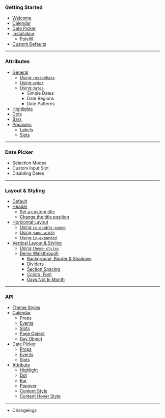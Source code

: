 ### Getting Started

* [Welcome](readme.md#welcome-to-v-calendar)
* [Calendar](readme.md#calendar)
* [Date Picker](readme.md#date-picker)
* [Installation](readme.md#installation)
  * [Polyfill](readme.md#polyfill)
* [Custom Defaults](readme.md#custom-defaults)

---

### Attributes
  * [General](attributes.md#attributes)
    * [Using `customData`](attributes.md#using-customdata)
    * [Using `order`](attributes.md#using-order)
    * [Using `dates`](attributes.md#using-dates)
      * Simple Dates
      * Date Regions
      * Date Patterns
  * [Highlights](highlights.md)
  * [Dots](dots.md)
  * [Bars](bars.md)
  * [Popovers](popovers.md)
    * [Labels](popovers.md#labels)
    * [Slots](popovers.md#slots)

---

### Date Picker
* Selection Modes
* Custom Input Slot
* Disabling Dates

---

### Layout & Styling
  * [Default](layout.md#default)
  * [Header](layout.md#header)
    * [Set a custom title](layout.md#setting-a-custom-title)
    * [Change the title position](layout.md#changing-the-title-position)
  * [Horizontal Layout](layout.md#horizontal-layout)
    * [Using `is-double-paned`](layout.md#using-is-double-paned)
    * [Using `pane-width`](layout.md#using-pane-width)
    * [Using `is-expanded`](layout.md#using-is-expanded)
  * [Vertical Layout & Styling](layout.md#vertical-layout--styling)
    * [Using `theme-styles`](layout.md#using-theme-styles)
    * [Demo Walkthrough](layout.md#demo-walkthrough)
      * [Background, Border & Shadows](layout.md#background-border--shadows)
      * [Dividers](layout.md#dividers)
      * [Section Spacing](layout.md#section-spacing)
      * [Colors, Font](layout.md#colors-font)
      * [Days Not In Month](layout.md#days-not-in-month)

<!-- ### Navigation
  * Header
  * Min & Max Pages
  * Transitions -->

---

### API
  * [Theme Styles](api.md#theme-styles)
  * [Calendar](api.md#calendar)
    * [Props](api.md#calendar-props)
    * [Events](api.md#calendar-events)
    * [Slots](api.md#calendar-slots)
    * [Page Object](api.md#page-object)
    * [Day Object](api.md#day-object)
  * [Date Picker](api.md#date-picker)
    * [Props](api.md#date-picker-props)
    * [Events](api.md#date-picker-events)
    * [Slots](api.md#date-picker-slots)
  * [Attribute](api.md#attribute)
    * [Highlight](api.md#highlight)
    * [Dot](api.md#dot)
    * [Bar](api.md#bar)
    * [Popover](api.md#popover)
    * [Content Style](api.md#content-style)
    * [Content Hover Style](api.md#content-hover-style)

---

* Changelogs
